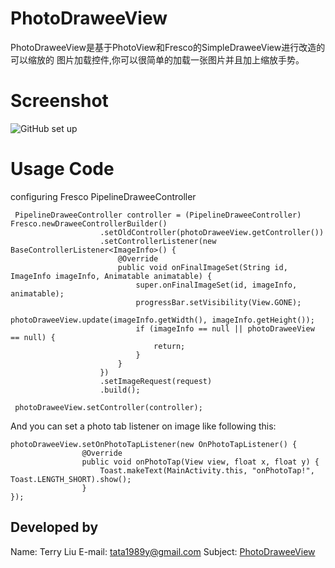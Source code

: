 # PhotoDraweeView
PhotoDraweeView是基于PhotoView和Fresco的SimpleDraweeView进行改造的可以缩放的
图片加载控件,你可以很简单的加载一张图片并且加上缩放手势。

# Screenshot
![GitHub set up](https://github.com/liuzhanta/PhotoDraweeView/blob/master/screen_shot.gif)

# Usage Code
   
   configuring Fresco PipelineDraweeController
   
     PipelineDraweeController controller = (PipelineDraweeController) Fresco.newDraweeControllerBuilder()
                        .setOldController(photoDraweeView.getController())
                        .setControllerListener(new BaseControllerListener<ImageInfo>() {
                            @Override
                            public void onFinalImageSet(String id, ImageInfo imageInfo, Animatable animatable) {
                                super.onFinalImageSet(id, imageInfo, animatable);
                                progressBar.setVisibility(View.GONE);
                                photoDraweeView.update(imageInfo.getWidth(), imageInfo.getHeight());
                                if (imageInfo == null || photoDraweeView == null) {
                                    return;
                                }
                            }
                        })
                        .setImageRequest(request)
                        .build();
    
     photoDraweeView.setController(controller);
     
   And you can set a photo tab listener on image like following this:
   
    photoDraweeView.setOnPhotoTapListener(new OnPhotoTapListener() {
                    @Override
                    public void onPhotoTap(View view, float x, float y) {
                        Toast.makeText(MainActivity.this, "onPhotoTap!", Toast.LENGTH_SHORT).show();
                    }
    });
     
Developed by
------------
Name: Terry Liu 
E-mail: tata1989y@gmail.com 
Subject: [PhotoDraweeView](https://github.com/liuzhanta/PhotoDraweeView)